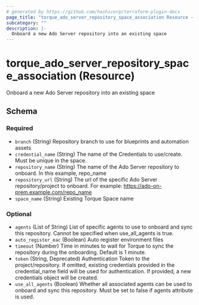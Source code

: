 ```yaml
---
# generated by https://github.com/hashicorp/terraform-plugin-docs
page_title: "torque_ado_server_repository_space_association Resource - terraform-provider-torque"
subcategory: ""
description: |-
  Onboard a new Ado Server repository into an existing space
---
```


# torque_ado_server_repository_space_association (Resource)

Onboard a new Ado Server repository into an existing space



<!-- schema generated by tfplugindocs -->
## Schema

### Required

- `branch` (String) Repository branch to use for blueprints and automation assets
- `credential_name` (String) The name of the Credentials to use/create. Must be unique in the space.
- `repository_name` (String) The name of the Ado Server repository to onboard. In this example, repo_name
- `repository_url` (String) The url of the specific Ado Server repository/project to onboard. For example: https://ado-on-prem.example.com/repo_name
- `space_name` (String) Existing Torque Space name

### Optional

- `agents` (List of String) List of specific agents to use to onboard and sync this repository. Cannot be specified when use_all_agents is true.
- `auto_register_eac` (Boolean) Auto register environment files
- `timeout` (Number) Time in minutes to wait for Torque to sync the repository during the onboarding. Default is 1 minute.
- `token` (String, Deprecated) Authentication Token to the project/repository. If omitted, existing credentials provided in the credential_name field will be used for authentication. If provided, a new credentials object will be created.
- `use_all_agents` (Boolean) Whether all associated agents can be used to onboard and sync this repository. Must be set to false if agents attribute is used.
